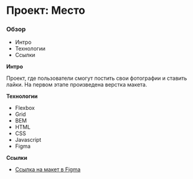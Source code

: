 # Проект: Место

### Обзор

- Интро
- Технологии
- Ссылки

**Интро**

Проект, где пользователи смогут постить свои фотографии и ставить лайки. На первом этапе произведена верстка макета.

**Технологии**

- Flexbox
- Grid
- BEM
- HTML
- CSS
- Javascript
- Figma

**Ссылки**

- [Ссылка на макет в Figma](https://www.figma.com/file/2cn9N9jSkmxD84oJik7xL7/JavaScript.-Sprint-4?node-id=0%3A1)
